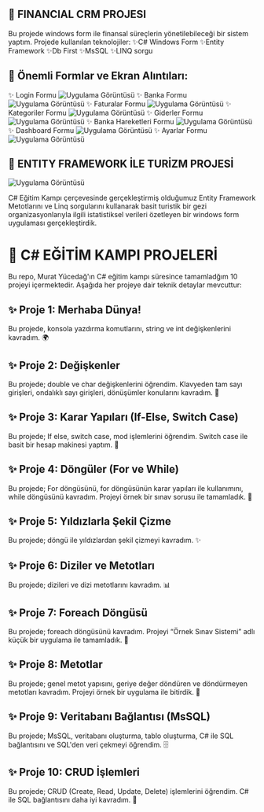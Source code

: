 ## 🚀 FINANCIAL CRM PROJESI
Bu projede windows form ile finansal süreçlerin yönetilebileceği bir sistem yaptım. 
Projede kullanılan teknolojiler:
✨C# Windows Form
✨Entity Framework
✨Db First
✨MsSQL
✨LINQ sorgu

## 🚀 Önemli Formlar ve Ekran Alıntıları:
✨ Login Formu
![Uygulama Görüntüsü](https://github.com/Muhammed-Cosgun/CSharp-Kampi/blob/main/resim_2024-12-07_010636387.png?raw=true)
✨ Banka Formu
![Uygulama Görüntüsü](https://github.com/Muhammed-Cosgun/CSharp-Kampi/blob/main/resim_2024-12-07_010636387.png?raw=true)
✨ Faturalar Formu
![Uygulama Görüntüsü](https://github.com/Muhammed-Cosgun/CSharp-Kampi/blob/main/resim_2024-12-07_010636387.png?raw=true)
✨ Kategoriler Formu
![Uygulama Görüntüsü](https://github.com/Muhammed-Cosgun/CSharp-Kampi/blob/main/resim_2024-12-07_010636387.png?raw=true)
✨ Giderler Formu
![Uygulama Görüntüsü](https://github.com/Muhammed-Cosgun/CSharp-Kampi/blob/main/resim_2024-12-07_010636387.png?raw=true)
✨ Banka Hareketleri Formu
![Uygulama Görüntüsü](https://github.com/Muhammed-Cosgun/CSharp-Kampi/blob/main/resim_2024-12-07_010636387.png?raw=true)
✨ Dashboard Formu
![Uygulama Görüntüsü](https://github.com/Muhammed-Cosgun/CSharp-Kampi/blob/main/resim_2024-12-07_010636387.png?raw=true)
✨ Ayarlar Formu
![Uygulama Görüntüsü](https://github.com/Muhammed-Cosgun/CSharp-Kampi/blob/main/resim_2024-12-07_010636387.png?raw=true)




## 🚀 ENTITY FRAMEWORK İLE TURİZM PROJESİ
![Uygulama Görüntüsü](https://github.com/Muhammed-Cosgun/CSharp-Kampi/blob/main/resim_2024-12-07_010636387.png?raw=true)

C# Eğitim Kampı çerçevesinde gerçekleştirmiş olduğumuz Entity Framework Metotlarını ve Linq sorgularını kullanarak basit turistik bir gezi organizasyonlarıyla ilgili istatistiksel verileri özetleyen bir windows form uygulaması gerçekleştirdik.



# 🚀 C# EĞİTİM KAMPI PROJELERİ
Bu repo, Murat Yücedağ'ın C# eğitim kampı süresince tamamladğım 10 projeyi içermektedir. Aşağıda her projeye dair teknik detaylar mevcuttur:

## ✨ Proje 1: Merhaba Dünya!
Bu projede, konsola yazdırma komutlarını, string ve int değişkenlerini kavradım. 🌍

## ✨ Proje 2: Değişkenler
Bu projede; double ve char değişkenlerini öğrendim. Klavyeden tam sayı girişleri, ondalıklı sayı girişleri, dönüşümler konularını kavradım. 🔢

## ✨ Proje 3: Karar Yapıları (If-Else, Switch Case)
Bu projede; If else, switch case, mod işlemlerini öğrendim. Switch case ile basit bir hesap makinesi yaptım. 🧮

## ✨ Proje 4: Döngüler (For ve While)
Bu projede; For döngüsünü, for döngüsünün karar yapıları ile kullanımını, while döngüsünü kavradım. Projeyi örnek bir sınav sorusu ile tamamladık. 🔄

## ✨ Proje 5: Yıldızlarla Şekil Çizme
Bu projede; döngü ile yıldızlardan şekil çizmeyi kavradım. ✨

## ✨ Proje 6: Diziler ve Metotları
Bu projede; dizileri ve dizi metotlarını kavradım. 📊

## ✨ Proje 7: Foreach Döngüsü
Bu projede; foreach döngüsünü kavradım. Projeyi “Örnek Sınav Sistemi” adlı küçük bir uygulama ile tamamladık. 📝

## ✨ Proje 8: Metotlar
Bu projede; genel metot yapısını, geriye değer döndüren ve döndürmeyen metotları kavradım. Projeyi örnek bir uygulama ile bitirdik. 🔧

## ✨ Proje 9: Veritabanı Bağlantısı (MsSQL)
Bu projede; MsSQL, veritabanı oluşturma, tablo oluşturma, C# ile SQL bağlantısını ve SQL'den veri çekmeyi öğrendim. 🗄️

## ✨ Proje 10: CRUD İşlemleri
Bu projede; CRUD (Create, Read, Update, Delete) işlemlerini öğrendim. C# ile SQL bağlantısını daha iyi kavradım. 💾


